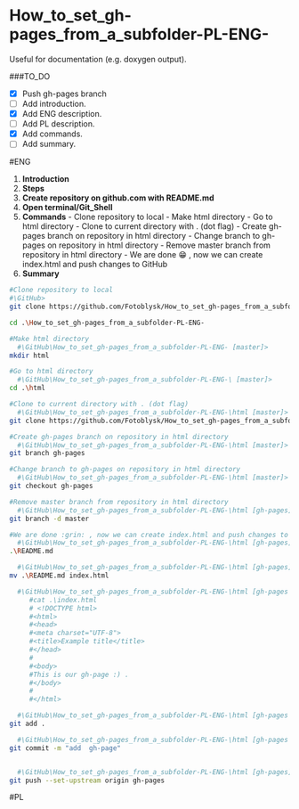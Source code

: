 # How_to_set_gh-pages_from_a_subfolder-PL-ENG-
Useful for documentation (e.g. doxygen output).


###TO_DO
- [x] Push gh-pages branch
- [ ] Add introduction.
- [x] Add ENG description.
- [ ] Add PL description.
- [x] Add commands.
- [ ] Add summary.

#ENG
1. **Introduction**
2. **Steps**
  1. **Create repository on github.com with README.md**
  2. **Open terminal/Git_Shell**
  3. **Commands**
    - Clone repository to local
    - Make html directory
    - Go to html directory
    - Clone to current directory with . (dot flag)
    - Create gh-pages branch on repository in html directory
    - Change branch to gh-pages on repository in html directory
    - Remove master branch from repository in html directory
    - We are done :grin: , now we can create index.html and push changes to GitHub
3. **Summary**

```bash
#Clone repository to local
#\GitHub> 
git clone https://github.com/Fotoblysk/How_to_set_gh-pages_from_a_subfolder-PL-ENG-

cd .\How_to_set_gh-pages_from_a_subfolder-PL-ENG-

#Make html directory
  #\GitHub\How_to_set_gh-pages_from_a_subfolder-PL-ENG- [master]>
mkdir html

#Go to html directory
  #\GitHub\How_to_set_gh-pages_from_a_subfolder-PL-ENG-\ [master]>
cd .\html

#Clone to current directory with . (dot flag)
  #\GitHub\How_to_set_gh-pages_from_a_subfolder-PL-ENG-\html [master]>
git clone https://github.com/Fotoblysk/How_to_set_gh-pages_from_a_subfolder-PL-ENG- .

#Create gh-pages branch on repository in html directory
  #\GitHub\How_to_set_gh-pages_from_a_subfolder-PL-ENG-\html [master]>
git branch gh-pages

#Change branch to gh-pages on repository in html directory
  #\GitHub\How_to_set_gh-pages_from_a_subfolder-PL-ENG-\html [master]>
git checkout gh-pages

#Remove master branch from repository in html directory
  #\GitHub\How_to_set_gh-pages_from_a_subfolder-PL-ENG-\html [gh-pages]>
git branch -d master

#We are done :grin: , now we can create index.html and push changes to GitHub
  #\GitHub\How_to_set_gh-pages_from_a_subfolder-PL-ENG-\html [gh-pages]> 
.\README.md

  #\GitHub\How_to_set_gh-pages_from_a_subfolder-PL-ENG-\html [gh-pages]> 
mv .\README.md index.html

  #\GitHub\How_to_set_gh-pages_from_a_subfolder-PL-ENG-\html [gh-pages +1 ~0 -1 !]>
     #cat .\index.html
     # <!DOCTYPE html>
     #<html>
     #<head>
     #<meta charset="UTF-8">
     #<title>Example title</title>
     #</head>
     #
     #<body>
     #This is our gh-page :) .
     #</body>
     #
     #</html>

  #\GitHub\How_to_set_gh-pages_from_a_subfolder-PL-ENG-\html [gh-pages +1 ~0 -1 !]>
git add .

  #\GitHub\How_to_set_gh-pages_from_a_subfolder-PL-ENG-\html [gh-pages +1 ~0 -1]> 
git commit -m "add  gh-page"


  #\GitHub\How_to_set_gh-pages_from_a_subfolder-PL-ENG-\html [gh-pages]>
git push --set-upstream origin gh-pages

```
#PL
